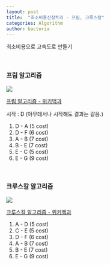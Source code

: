 ```yaml
---
layout: post
title:  "최소비용신장트리 - 프림, 크루스칼"
categories: Algorithm
author: bactoria
---
```


최소비용으로 고속도로 만들기

&nbsp;

### 프림 알고리즘

![](https://upload.wikimedia.org/wikipedia/commons/thumb/9/99/Prim_Algorithm_6.svg/300px-Prim_Algorithm_6.svg.png)

[프림 알고리즘 - 위키백과](https://ko.wikipedia.org/wiki/%ED%94%84%EB%A6%BC_%EC%95%8C%EA%B3%A0%EB%A6%AC%EC%A6%98)
&nbsp;

시작 : D (아무데서나 시작해도 결과는 같음.)

1) D - A (5 cost)
2) D - F (6 cost)
3) A - B (7 cost)
4) B - E (7 cost)
5) E - C (5 cost)
6) E - G (9 cost)

&nbsp;
&nbsp;

### 크루스칼 알고리즘

![](https://upload.wikimedia.org/wikipedia/commons/thumb/8/87/Kruskal_Algorithm_6.svg/300px-Kruskal_Algorithm_6.svg.png)

[크루스칼 알고리즘 - 위키백과](https://ko.wikipedia.org/wiki/%ED%81%AC%EB%9F%AC%EC%8A%A4%EC%BB%AC_%EC%95%8C%EA%B3%A0%EB%A6%AC%EC%A6%98)

1) A - D (5 cost)
2) C - E (5 cost)
3) D - F (6 cost)
4) A - B (7 cost)
5) B - E (7 cost)
6) E - G (9 cost)
